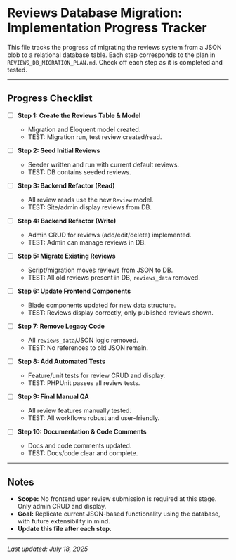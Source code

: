 # Reviews Database Migration: Implementation Progress Tracker

This file tracks the progress of migrating the reviews system from a JSON blob to a relational database table. Each step corresponds to the plan in `REVIEWS_DB_MIGRATION_PLAN.md`. Check off each step as it is completed and tested.

---

## Progress Checklist

- [ ] **Step 1: Create the Reviews Table & Model**
  - Migration and Eloquent model created.
  - TEST: Migration run, test review created/read.

- [ ] **Step 2: Seed Initial Reviews**
  - Seeder written and run with current default reviews.
  - TEST: DB contains seeded reviews.

- [ ] **Step 3: Backend Refactor (Read)**
  - All review reads use the new `Review` model.
  - TEST: Site/admin display reviews from DB.

- [ ] **Step 4: Backend Refactor (Write)**
  - Admin CRUD for reviews (add/edit/delete) implemented.
  - TEST: Admin can manage reviews in DB.

- [ ] **Step 5: Migrate Existing Reviews**
  - Script/migration moves reviews from JSON to DB.
  - TEST: All old reviews present in DB, `reviews_data` removed.

- [ ] **Step 6: Update Frontend Components**
  - Blade components updated for new data structure.
  - TEST: Reviews display correctly, only published reviews shown.

- [ ] **Step 7: Remove Legacy Code**
  - All `reviews_data`/JSON logic removed.
  - TEST: No references to old JSON remain.

- [ ] **Step 8: Add Automated Tests**
  - Feature/unit tests for review CRUD and display.
  - TEST: PHPUnit passes all review tests.

- [ ] **Step 9: Final Manual QA**
  - All review features manually tested.
  - TEST: All workflows robust and user-friendly.

- [ ] **Step 10: Documentation & Code Comments**
  - Docs and code comments updated.
  - TEST: Docs/code clear and complete.

---

## Notes
- **Scope:** No frontend user review submission is required at this stage. Only admin CRUD and display.
- **Goal:** Replicate current JSON-based functionality using the database, with future extensibility in mind.
- **Update this file after each step.**

---

_Last updated: July 18, 2025_
